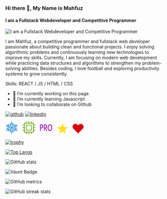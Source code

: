 ### Hi there 👋, My Name is Mahfuz
#### I am a Fullstack Webdeveloper and Competitive Programmer
![I am a Fullstack Webdeveloper and Competitive Programmer](https://encrypted-tbn0.gstatic.com/images?q=tbn:ANd9GcT6Lo9N6fMB8A7KR7OIEwnhhRzLkMy4JM78Nw&s)

I am Mahfuz, a competitive programmer and fullstack web developer passionate about building clean and functional projects. I enjoy solving algorithmic problems and continuously learning new technologies to improve my skills. Currently, I am focusing on modern web development while practicing data structures and algorithms to strengthen my problem-solving abilities. Besides coding, I love football and exploring productivity systems to grow consistently.

Skills:  REACT / JS / HTML / CSS

- 🔭 I’m currently working on this page. 
- 🌱 I’m currently learning Javascript 
- 👯 I’m looking to collaborate on Github 


[<img src='https://cdn.jsdelivr.net/npm/simple-icons@3.0.1/icons/github.svg' alt='github' height='40'>](https://github.com/https://github.com/Mahfuz5634)  [<img src='https://cdn.jsdelivr.net/npm/simple-icons@3.0.1/icons/linkedin.svg' alt='linkedin' height='40'>](https://www.linkedin.com/in/https://www.linkedin.com/in/md-mahfuz-1b0077283//)  

<a href='https://archiveprogram.github.com/'><img src='https://raw.githubusercontent.com/acervenky/animated-github-badges/master/assets/acbadge.gif' width='40' height='40'></a> <a href='https://docs.github.com/en/developers'><img src='https://raw.githubusercontent.com/acervenky/animated-github-badges/master/assets/devbadge.gif' width='40' height='40'></a> <a href='https://github.com/pricing'><img src='https://raw.githubusercontent.com/acervenky/animated-github-badges/master/assets/pro.gif' width='40' height='40'></a> <a href='https://stars.github.com/'><img src='https://raw.githubusercontent.com/acervenky/animated-github-badges/master/assets/starbadge.gif' width='35' height='35'></a> <a href='https://docs.github.com/en/github/supporting-the-open-source-community-with-github-sponsors'><img src='https://raw.githubusercontent.com/acervenky/animated-github-badges/master/assets/sponsorbadge.gif' width='35' height='35'></a> 

[![trophy](https://github-profile-trophy.vercel.app/?username=https://github.com/Mahfuz5634)](https://github.com/ryo-ma/github-profile-trophy)

[![Top Langs](https://github-readme-stats.vercel.app/api/top-langs/?username=https://github.com/Mahfuz5634)](https://github.com/anuraghazra/github-readme-stats)

![GitHub stats](https://github-readme-stats.vercel.app/api?username=https://github.com/Mahfuz5634&show_icons=true&count_private=true)  

![Vaunt Badge](https://api.vaunt.dev/v1/github/entities/https://github.com/Mahfuz5634/contributions?format=svg&private=true)  

![GitHub metrics](https://metrics.lecoq.io/https://github.com/Mahfuz5634)  

![GitHub streak stats](https://streak-stats.demolab.com/?user=https://github.com/Mahfuz5634)  

